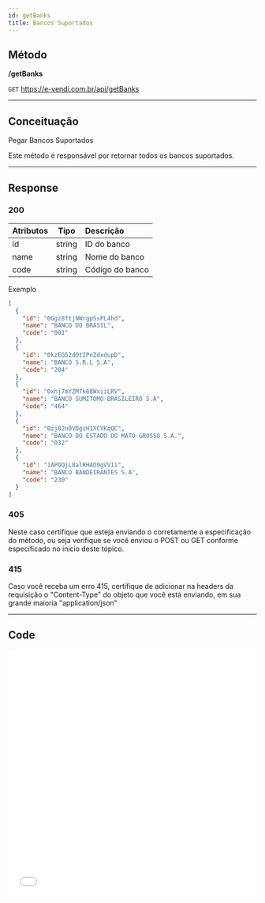 ```yaml
---
id: getBanks
title: Bancos Suportados
---
```


## Método

**/getBanks**

`GET` https://e-vendi.com.br/api/getBanks

---

## Conceituação

Pegar Bancos Suportados

Este método é responsável por retornar todos os bancos suportados.

---

## Response

### 200

| Atributos |  Tipo  | Descrição       |
| :-------- | :----: | :-------------- |
| id        | string | ID do banco     |
| name      | string | Nome do banco   |
| code      | string | Código do banco |

Exemplo

```json
[
  {
    "id": "0Ggz8ftjNWrgpSsPL4hd",
    "name": "BANCO DO BRASIL",
    "code": "001"
  },
  {
    "id": "0kzEG52dOtIPeZdxdupD",
    "name": "BANCO S.R.L S.A",
    "code": "204"
  },
  {
    "id": "0xhj7mYZM7k68WxiiLRV",
    "name": "BANCO SUMITOMO BRASILEIRO S.A",
    "code": "464"
  },
  {
    "id": "0zj02n0VDgzH1XCYKqQC",
    "name": "BANCO DO ESTADO DO MATO GROSSO S.A.",
    "code": "032"
  },
  {
    "id": "1APOQjL8alRHAO9gVVIi",
    "name": "BANCO BANDEIRANTES S.A",
    "code": "230"
  }
]
```

### 405

Neste caso certifique que esteja enviando o corretamente a especificação do método, ou seja verifique se você enviou o POST ou GET conforme especificado no inicio deste tópico.

### 415

Caso você receba um erro 415, certifique de adicionar na headers da requisição o "Content-Type" do objeto que você está enviando, em sua grande maioria "application/json"

---

## Code

<iframe src="api.apiembed.com/?source=https://raw.githubusercontent.com/e-vendi/e-vendi-docs/main/json-examples/checkDomain.json" frameborder="0" scrolling="no" width="100%" height="500px" seamless></iframe>

